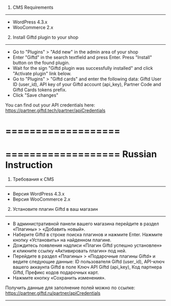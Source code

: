 1. CMS Requirements
---------------
* WordPress 4.3.x
* WooCommerce 2.x

2. Install Giftd plugin to your shop
---------------
* Go to "Plugins" > "Add new" in the admin area of your shop
* Enter "Giftd" in the search textfield and press Enter. Press "Install" button on the found plugin.
* Wait for the sign "Giftd plugin was successfully installed" and click "Activate plugin" link below.
* Go to "Plugins" > "Giftd cards" and enter the following data: Giftd User ID (user_id), API key of your Giftd account (api_key), Partner Code and Giftd Cards tokens prefix.
* Click "Save changes"

You can find out your API credentials here: https://partner.giftd.tech/partner/apiCredentials


===================
===================
===================
Russian Instruction
===================

1. Требования к CMS
-------------------

* Версия WordPress 4.3.x
* Версия WooCommerce 2.x

2. Установите плагин Giftd в ваш магазин
-------------------

* В административной панели вашего магазина перейдите в раздел «Плагины» > «Добавить новый».
* Наберите Giftd в строке поиска плагинов и нажмите Enter. Нажмите кнопку «Установить» на найденном плагине.
* Дождитесь появления надписи «Плагин Giftd успешно установлен» и кликните ссылку «Активировать плагин» под ней.
* Перейдите в раздел «Плагины» > «Подарочные плагины Giftd» и ведите следующие данные: ID пользователя Giftd (user_id), API-ключ вашего аккаунта Giftd в поле Ключ API Giftd (api_key), Код партнера Giftd, Префикс кодов подарочных карт.
* Нажмите кнопку «Сохранить изменения».

Получить данные для заполнение полей можно по ссылке: https://partner.giftd.ru/partner/apiCredentials

***